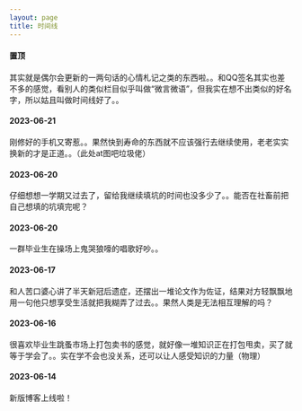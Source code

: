 ```yaml
---
layout: page
title: 时间线
---
```

#### 置顶
其实就是偶尔会更新的一两句话的心情札记之类的东西啦。。和QQ签名其实也差不多的感觉，看别人的类似栏目似乎叫做“微言微语”，但我实在想不出类似的好名字，所以姑且叫做时间线好了。。

#### 2023-06-21
刚修好的手机又寄惹。。果然快到寿命的东西就不应该强行去继续使用，老老实实换新的才是正道。。（此处at图吧垃圾佬）

#### 2023-06-20
仔细想想一学期又过去了，留给我继续填坑的时间也没多少了。。能否在社畜前把自己想填的坑填完呢？

#### 2023-06-20
一群毕业生在操场上鬼哭狼嚎的唱歌好吵。。

#### 2023-06-17
和人苦口婆心讲了半天新冠后遗症，还摆出一堆论文作为佐证，结果对方轻飘飘地用一句他只想享受生活就把我糊弄了过去。。果然人类是无法相互理解的吗？

#### 2023-06-16
很喜欢毕业生跳蚤市场上打包卖书的感觉，就好像一堆知识正在打包甩卖，买了就等于学会了。。实在学不会也没关系，还可以让人感受知识的力量（物理）

#### 2023-06-14
新版博客上线啦！


